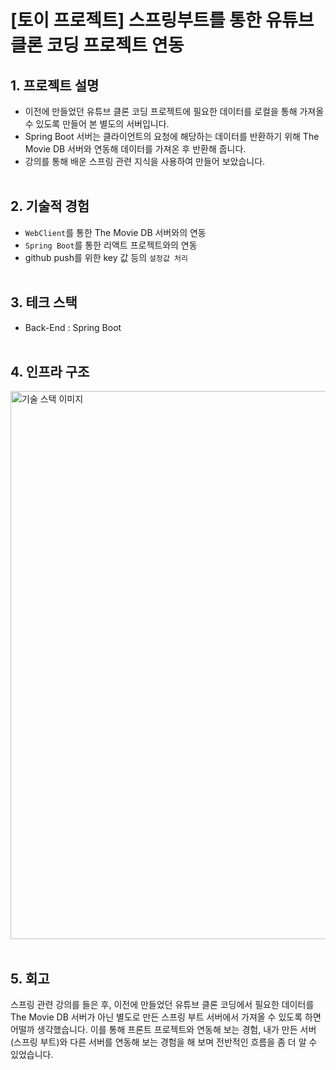 # [토이 프로젝트] 스프링부트를 통한 유튜브 클론 코딩 프로젝트 연동
 
## 1. 프로젝트 설명
 - 이전에 만들었던 유튜브 클론 코딩 프로젝트에 필요한 데이터를 로컬을 통해 가져올 수 있도록 만들어 본 별도의 서버입니다.
 - Spring Boot 서버는 클라이언트의 요청에 해당하는 데이터를 반환하기 위해 The Movie DB 서버와 연동해 데이터를 가져온 후 반환해 줍니다.
 - 강의를 통해 배운 스프링 관련 지식을 사용하여 만들어 보았습니다.
<br/><br/>


## 2. 기술적 경험
 - `WebClient`를 통한 The Movie DB 서버와의 연동
 - `Spring Boot`를 통한 리액트 프로젝트와의 연동
 - github push를 위한 key 값 등의 `설정값 처리`
<br/><br/>


## 3. 테크 스택  
 - Back-End : Spring Boot
<br/><br/>


## 4. 인프라 구조
<img width="877" alt="기술 스택 이미지" src="https://github.com/handseokjin/youtube-clone-server-spring/assets/32458465/5116bd1c-8403-402f-a989-d5a4daa00900">
<br/><br/>


## 5. 회고
 스프링 관련 강의를 들은 후, 이전에 만들었던 유튜브 클론 코딩에서 필요한 데이터를 The Movie DB 서버가 아닌 별도로 만든 스프링 부트 서버에서 가져올 수 있도록 하면 어떨까 생각했습니다.
 이를 통해 프론트 프로젝트와 연동해 보는 경험, 내가 만든 서버(스프링 부트)와 다른 서버를 연동해 보는 경험을 해 보며 전반적인 흐름을 좀 더 알 수 있었습니다.
